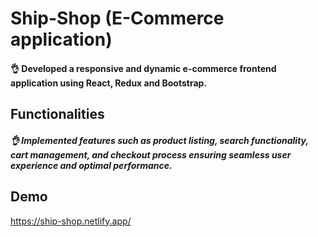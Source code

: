 
# Ship-Shop (E-Commerce application)

#### 👌 Developed a responsive and dynamic e-commerce frontend application using React, Redux and Bootstrap.


## Functionalities
##### 👌 Implemented features such as product listing, search functionality, cart management, and checkout process ensuring seamless user experience and optimal performance.



## Demo

https://ship-shop.netlify.app/

